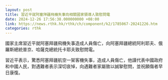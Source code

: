 ```yaml
---
layout: post
title: 習近平就阿塞拜疆飛機失事向相關國家領導人致慰問電
date: 2024-12-26 17:56:38.000000000 +08:00
link: https://news.rthk.hk/rthk/ch/component/k2/1785067-20241226.htm
categories: rthk
---
```


國家主席習近平就阿塞拜疆飛機失事造成人員傷亡，向阿塞拜疆總統阿利耶夫、俄羅斯總統普京、哈薩克總統托卡耶夫致慰問電。

習近平表示，驚悉阿塞拜疆航空一架客機失事，造成人員傷亡，他謹代表中國政府和中國人民，對遇難者表示深切哀悼，向遇難者家屬致以誠摯慰問，並祝願傷者早日康復。
